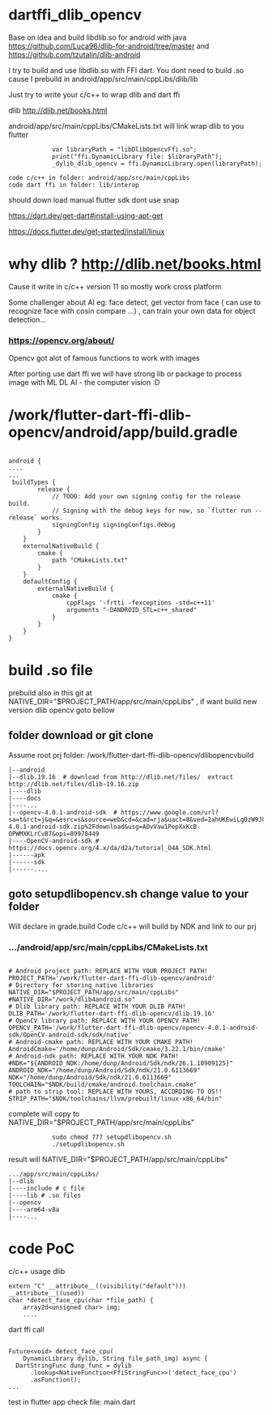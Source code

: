 
# dartffi_dlib_opencv

Base on idea and build libdlib.so for android with java https://github.com/Luca96/dlib-for-android/tree/master and https://github.com/tzutalin/dlib-android 

I try to build and use libdlib.so with FFI dart. You dont need to build .so cause I prebuild in android/app/src/main/cppLibs/dlib/lib

Just try to write your c/c++ to wrap dlib and dart ffi

dlib http://dlib.net/books.html

android/app/src/main/cppLibs/CMakeLists.txt will link wrap dlib to you flutter 
                
                var libraryPath = "libDlibOpencvFfi.so";
                print("ffi.DynamicLibrary file: $libraryPath");
                _dylib_dlib_opencv = ffi.DynamicLibrary.open(libraryPath);

```
code c/c++ in folder: android/app/src/main/cppLibs
code dart ffi in folder: lib/interop 
```

should down load manual flutter sdk dont use snap

https://dart.dev/get-dart#install-using-apt-get

https://docs.flutter.dev/get-started/install/linux

# why dlib ? http://dlib.net/books.html

Cause it write in c/c++ version 11 so mostly work cross platform

Some challenger about AI eg: face detect, get vector from face ( can use to recognize face with cosin compare ...) , can train your own data for object detection...

### https://opencv.org/about/
Opencv got alot of famous functions to work with images

After porting use dart ffi we will have strong lib or package to process image with ML DL AI - the computer vision :D

# /work/flutter-dart-ffi-dlib-opencv/android/app/build.gradle
```

android {
....
...
 buildTypes {
        release {
            // TODO: Add your own signing config for the release build.
            // Signing with the debug keys for now, so `flutter run --release` works.
            signingConfig signingConfigs.debug
        }
    }
    externalNativeBuild {
        cmake {
            path "CMakeLists.txt"
        }
    }
    defaultConfig {
        externalNativeBuild {
            cmake {
                cppFlags '-frtti -fexceptions -std=c++11'
                arguments "-DANDROID_STL=c++_shared"
            }
        }
    }
}
```

# build .so file

prebuild also in this git at NATIVE_DIR="$PROJECT_PATH/app/src/main/cppLibs" , if want build new version dlib opencv goto bellow

## folder download or git clone
Assume root prj folder: /work/flutter-dart-ffi-dlib-opencv/dlibopencvbuild
```
|--android
|--dlib.19.16  # download from http://dlib.net/files/  extract http://dlib.net/files/dlib-19.16.zip
|----dlib
|----docs
|----...
|--opencv-4.0.1-android-sdk  # https://www.google.com/url?sa=t&rct=j&q=&esrc=s&source=web&cd=&cad=rja&uact=8&ved=2ahUKEwiLgOzW9JCCAxWAh1YBHcaDDjIQFnoECBUQAQ&url=https%3A%2F%2Fsourceforge.net%2Fprojects%2Fopencvlibrary%2Ffiles%2F4.0.1%2Fopencv-4.0.1-android-sdk.zip%2Fdownload&usg=AOvVaw1PepXxKcB-OPWMXKLrCvB7&opi=89978449
|----OpenCV-android-sdk # https://docs.opencv.org/4.x/da/d2a/tutorial_O4A_SDK.html
|------apk
|------sdk
|------....
```
## goto setupdlibopencv.sh change value to your folder

Will declare in grade.build
Code c/c++ will build by NDK and link to our prj

### .../android/app/src/main/cppLibs/CMakeLists.txt

```

# Android project path: REPLACE WITH YOUR PROJECT PATH!
PROJECT_PATH='/work/flutter-dart-ffi-dlib-opencv/android'
# Directory for storing native libraries
NATIVE_DIR="$PROJECT_PATH/app/src/main/cppLibs"
#NATIVE_DIR="/work/dlib4android.so"
# Dlib library path: REPLACE WITH YOUR DLIB PATH!
DLIB_PATH='/work/flutter-dart-ffi-dlib-opencv/dlib.19.16'
# OpenCV library path: REPLACE WITH YOUR OPENCV PATH!
OPENCV_PATH='/work/flutter-dart-ffi-dlib-opencv/opencv-4.0.1-android-sdk/OpenCV-android-sdk/sdk/native'
# Android-cmake path: REPLACE WITH YOUR CMAKE PATH!
AndroidCmake='/home/dunp/Android/Sdk/cmake/3.22.1/bin/cmake'
# Android-ndk path: REPLACE WITH YOUR NDK PATH!
#NDK="${ANDROID_NDK:/home/dunp/Android/Sdk/ndk/26.1.10909125}"
ANDROID_NDK="/home/dunp/Android/Sdk/ndk/21.0.6113669"
NDK="/home/dunp/Android/Sdk/ndk/21.0.6113669"
TOOLCHAIN="$NDK/build/cmake/android.toolchain.cmake"
# path to strip tool: REPLACE WITH YOURS, ACCORDING TO OS!!
STRIP_PATH="$NDK/toolchains/llvm/prebuilt/linux-x86_64/bin"

```

complete will copy to NATIVE_DIR="$PROJECT_PATH/app/src/main/cppLibs"

                sudo chmod 777 setupdlibopencv.sh 
                ./setupdlibopencv.sh

result will NATIVE_DIR="$PROJECT_PATH/app/src/main/cppLibs"

```
.../app/src/main/cppLibs/
|--dlib
|----include # c file
|----lib # .so files
|--opencv
|----arm64-v8a
|----...

```


# code PoC 
c/c++ usage dlib
```
extern "C" __attribute__((visibility("default"))) __attribute__((used))
char *detect_face_cpu(char *file_path) {
    array2d<unsigned char> img;
    ....
```
dart ffi call
```

Future<void> detect_face_cpu(
    DynamicLibrary dylib, String file_path_img) async {
  DartStringFunc dunp_func = dylib
      .lookup<NativeFunction<FfiStringFunc>>('detect_face_cpu')
      .asFunction();
...
```
test in flutter app check file: main.dart 

